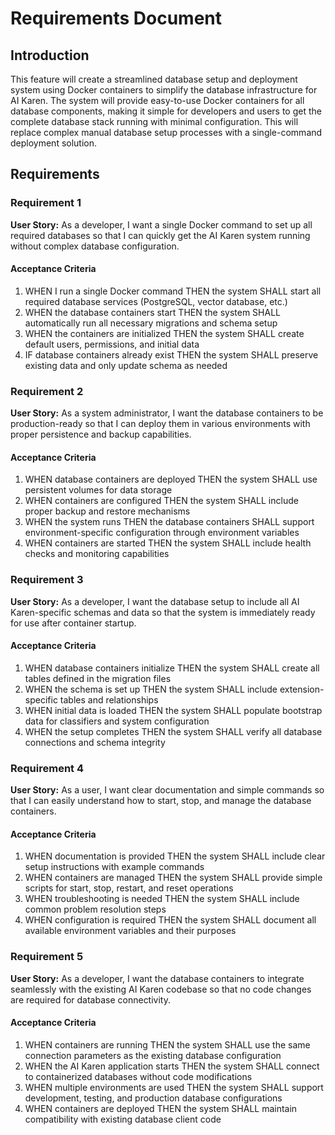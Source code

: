 # Requirements Document

## Introduction

This feature will create a streamlined database setup and deployment system using Docker containers to simplify the database infrastructure for AI Karen. The system will provide easy-to-use Docker containers for all database components, making it simple for developers and users to get the complete database stack running with minimal configuration. This will replace complex manual database setup processes with a single-command deployment solution.

## Requirements

### Requirement 1

**User Story:** As a developer, I want a single Docker command to set up all required databases so that I can quickly get the AI Karen system running without complex database configuration.

#### Acceptance Criteria

1. WHEN I run a single Docker command THEN the system SHALL start all required database services (PostgreSQL, vector database, etc.)
2. WHEN the database containers start THEN the system SHALL automatically run all necessary migrations and schema setup
3. WHEN the containers are initialized THEN the system SHALL create default users, permissions, and initial data
4. IF database containers already exist THEN the system SHALL preserve existing data and only update schema as needed

### Requirement 2

**User Story:** As a system administrator, I want the database containers to be production-ready so that I can deploy them in various environments with proper persistence and backup capabilities.

#### Acceptance Criteria

1. WHEN database containers are deployed THEN the system SHALL use persistent volumes for data storage
2. WHEN containers are configured THEN the system SHALL include proper backup and restore mechanisms
3. WHEN the system runs THEN the database containers SHALL support environment-specific configuration through environment variables
4. WHEN containers are started THEN the system SHALL include health checks and monitoring capabilities

### Requirement 3

**User Story:** As a developer, I want the database setup to include all AI Karen-specific schemas and data so that the system is immediately ready for use after container startup.

#### Acceptance Criteria

1. WHEN database containers initialize THEN the system SHALL create all tables defined in the migration files
2. WHEN the schema is set up THEN the system SHALL include extension-specific tables and relationships
3. WHEN initial data is loaded THEN the system SHALL populate bootstrap data for classifiers and system configuration
4. WHEN the setup completes THEN the system SHALL verify all database connections and schema integrity

### Requirement 4

**User Story:** As a user, I want clear documentation and simple commands so that I can easily understand how to start, stop, and manage the database containers.

#### Acceptance Criteria

1. WHEN documentation is provided THEN the system SHALL include clear setup instructions with example commands
2. WHEN containers are managed THEN the system SHALL provide simple scripts for start, stop, restart, and reset operations
3. WHEN troubleshooting is needed THEN the system SHALL include common problem resolution steps
4. WHEN configuration is required THEN the system SHALL document all available environment variables and their purposes

### Requirement 5

**User Story:** As a developer, I want the database containers to integrate seamlessly with the existing AI Karen codebase so that no code changes are required for database connectivity.

#### Acceptance Criteria

1. WHEN containers are running THEN the system SHALL use the same connection parameters as the existing database configuration
2. WHEN the AI Karen application starts THEN the system SHALL connect to containerized databases without code modifications
3. WHEN multiple environments are used THEN the system SHALL support development, testing, and production database configurations
4. WHEN containers are deployed THEN the system SHALL maintain compatibility with existing database client code